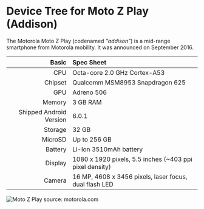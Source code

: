Device Tree for Moto Z Play (Addison)
===========================================

The Motorola Moto Z Play (codenamed _"addison"_) is a mid-range smartphone from Motorola mobility.
It was announced on September 2016.

Basic   | Spec Sheet
-------:|:-------------------------
CPU     | Octa-core 2.0 GHz Cortex-A53
Chipset | Qualcomm MSM8953 Snapdragon 625
GPU     | Adreno 506
Memory  | 3 GB RAM
Shipped Android Version | 6.0.1
Storage | 32 GB
MicroSD | Up to 256 GB
Battery | Li-Ion 3510mAh battery
Display | 1080 x 1920 pixels, 5.5 inches (~403 ppi pixel density)
Camera  | 16 MP, 4608 x 3456 pixels, laser focus, dual flash LED

![Moto Z Play](https://www.motorola.com/sites/default/files/styles/3_cols_desktop_1x/public/library/us/products/moto-z-play-gsm-new/moto-z-play-gsm-unlocked-specsexpanded-row.jpg?itok=X8_1sBW-&timestamp=1491839767)
source: motorola.com
